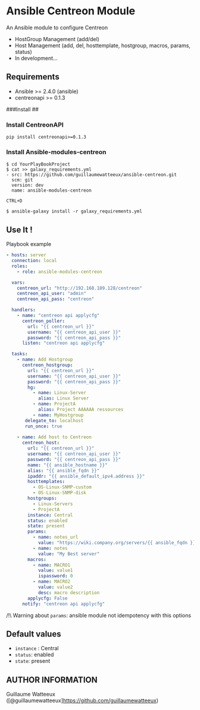 # Ansible Centreon Module #

An Ansible module to configure Centreon

* HostGroup Management (add/del)
* Host Management (add, del, hosttemplate, hostgroup, macros, params, status)
* In development...

## Requirements ##

* Ansible >= 2.4.0 (ansible)
* centreonapi >= 0.1.3 

###Install ##

### Install CentreonAPI 

```shell
pip install centreonapi>=0.1.3
```

### Install Ansible-modules-centreon

```shell
$ cd YourPlayBookProject
$ cat >> galaxy_requirements.yml
- src: https://github.com/guillaumewatteeux/ansible-centreon.git
  scm: git
  version: dev
  name: ansible-modules-centreon

CTRL+D

$ ansible-galaxy install -r galaxy_requirements.yml
```

## Use It ! ##

Playbook example

```yaml
- hosts: server
  connection: local
  roles:
    - role: ansible-modules-centreon

  vars:
    centreon_url: "http://192.168.189.128/centreon"
    centreon_api_user: "admin"
    centreon_api_pass: "centreon"

  handlers:
    - name: "centreon api applycfg"
      centreon_poller:
        url: "{{ centreon_url }}"
        username: "{{ centreon_api_user }}"
        password: "{{ centreon_api_pass }}"
      listen: "centreon api applycfg"

  tasks:
    - name: Add Hostgroup
      centreon_hostgroup:
        url: "{{ centreon_url }}"
        username: "{{ centreon_api_user }}"
        password: "{{ centreon_api_pass }}"
        hg:
          - name: Linux-Server
            alias: Linux Server
          - name: ProjectA
            alias: Project AAAAAA ressources
          - name: MyHostgroup
       delegate_to: localhost
       run_once: true
  
    - name: Add host to Centreon
      centreon_host:
        url: "{{ centreon_url }}"
        username: "{{ centreon_api_user }}"
        password: "{{ centreon_api_pass }}"
        name: "{{ ansible_hostname }}"
        alias: "{{ ansible_fqdn }}"
        ipaddr: "{{ ansible_default_ipv4.address }}"
        hosttemplates:
          - OS-Linux-SNMP-custom
          - OS-Linux-SNMP-disk
        hostgroups:
          - Linux-Servers
          - ProjectA
        instance: Central
        status: enabled
        state: present
        params:
          - name: notes_url
            value: "https://wiki.company.org/servers/{{ ansible_fqdn }}"
          - name: notes
            value: "My Best server"
        macros:
          - name: MACRO1
            value: value1
            ispassword: 0
          - name: MACRO2
            value: value2
            desc: macro description
        applycfg: False
      notify: "centreon api applycfg"

```

/!\ Warning about `params`: ansible module not idempotency with this options

## Default values ##

 * `instance` : Central
 * `status`: enabled
 * `state`: present
 
## AUTHOR INFORMATION

Guillaume Watteeux ([@guillaumewatteeux]https://github.com/guillaumewatteeux)